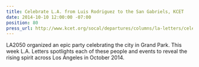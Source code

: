 ```yaml
---
title: Celebrate L.A. from Luis Rodriguez to the San Gabriels, KCET
date: 2014-10-10 12:00:00 -07:00
position: 80
press_url: http://www.kcet.org/socal/departures/columns/la-letters/celebrate-la-from-luis-rodriguez-to-the-san-gabriels.html
---
```


LA2050 organized an epic party celebrating the city in Grand Park. This week L.A. Letters spotlights each of these people and events to reveal the rising spirit across Los Angeles in October 2014.

